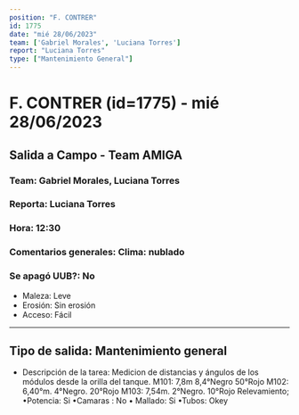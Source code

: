 ```yaml
---
position: "F. CONTRER"
id: 1775
date: "mié 28/06/2023"
team: ['Gabriel Morales', 'Luciana Torres']
report: "Luciana Torres"
type: ["Mantenimiento General"]
---
```


# F. CONTRER (id=1775) - mié 28/06/2023
## Salida a Campo - Team AMIGA
### Team: Gabriel Morales, Luciana Torres
### Reporta: Luciana Torres
### Hora: 12:30
### Comentarios generales: Clima: nublado 
### Se apagó UUB?: No 
- Maleza: Leve
- Erosión: Sin erosión
- Acceso: Fácil
---------
## Tipo de salida: Mantenimiento general
   - Descripción de la tarea: Medicion de distancias y ángulos de los módulos desde la orilla del tanque. 
M101: 7,8m 8,4°Negro 50°Rojo
M102: 6,40°m. 4°Negro.  20°Rojo 
M103: 7,54m.  2°Negro. 10°Rojo 
Relevamiento; 
•Potencia: Si
•Camaras : No
• Mallado: Si 
•Tubos: Okey
